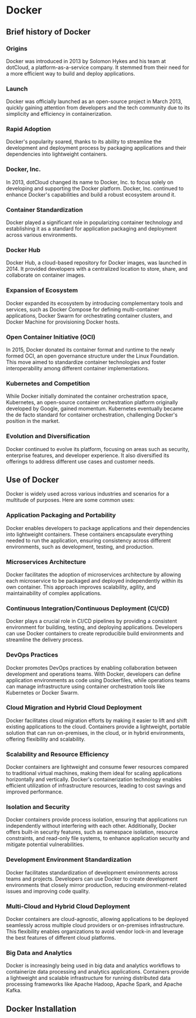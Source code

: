 # Docker 
## Brief history of Docker
### Origins
Docker was introduced in 2013 by Solomon Hykes and his team at dotCloud, a platform-as-a-service company. It stemmed from their need for a more efficient way to build and deploy applications.
### Launch
Docker was officially launched as an open-source project in March 2013, quickly gaining attention from developers and the tech community due to its simplicity and efficiency in containerization.
### Rapid Adoption
Docker's popularity soared, thanks to its ability to streamline the development and deployment process by packaging applications and their dependencies into lightweight containers.
### Docker, Inc.
In 2013, dotCloud changed its name to Docker, Inc. to focus solely on developing and supporting the Docker platform. Docker, Inc. continued to enhance Docker's capabilities and build a robust ecosystem around it.
### Container Standardization
Docker played a significant role in popularizing container technology and establishing it as a standard for application packaging and deployment across various environments.
### Docker Hub
Docker Hub, a cloud-based repository for Docker images, was launched in 2014. It provided developers with a centralized location to store, share, and collaborate on container images.
### Expansion of Ecosystem
Docker expanded its ecosystem by introducing complementary tools and services, such as Docker Compose for defining multi-container applications, Docker Swarm for orchestrating container clusters, and Docker Machine for provisioning Docker hosts.
### Open Container Initiative (OCI) 
In 2015, Docker donated its container format and runtime to the newly formed OCI, an open governance structure under the Linux Foundation. This move aimed to standardize container technologies and foster interoperability among different container implementations.
### Kubernetes and Competition
While Docker initially dominated the container orchestration space, Kubernetes, an open-source container orchestration platform originally developed by Google, gained momentum. Kubernetes eventually became the de facto standard for container orchestration, challenging Docker's position in the market.
### Evolution and Diversification
Docker continued to evolve its platform, focusing on areas such as security, enterprise features, and developer experience. It also diversified its offerings to address different use cases and customer needs.

## Use of Docker
Docker is widely used across various industries and scenarios for a multitude of purposes. Here are some common uses:
### Application Packaging and Portability
Docker enables developers to package applications and their dependencies into lightweight containers. These containers encapsulate everything needed to run the application, ensuring consistency across different environments, such as development, testing, and production.
### Microservices Architecture
Docker facilitates the adoption of microservices architecture by allowing each microservice to be packaged and deployed independently within its own container. This approach improves scalability, agility, and maintainability of complex applications.
### Continuous Integration/Continuous Deployment (CI/CD)
Docker plays a crucial role in CI/CD pipelines by providing a consistent environment for building, testing, and deploying applications. Developers can use Docker containers to create reproducible build environments and streamline the delivery process.
### DevOps Practices
Docker promotes DevOps practices by enabling collaboration between development and operations teams. With Docker, developers can define application environments as code using Dockerfiles, while operations teams can manage infrastructure using container orchestration tools like Kubernetes or Docker Swarm.
### Cloud Migration and Hybrid Cloud Deployment
Docker facilitates cloud migration efforts by making it easier to lift and shift existing applications to the cloud. Containers provide a lightweight, portable solution that can run on-premises, in the cloud, or in hybrid environments, offering flexibility and scalability.
### Scalability and Resource Efficiency
Docker containers are lightweight and consume fewer resources compared to traditional virtual machines, making them ideal for scaling applications horizontally and vertically. Docker's containerization technology enables efficient utilization of infrastructure resources, leading to cost savings and improved performance.
### Isolation and Security 
Docker containers provide process isolation, ensuring that applications run independently without interfering with each other. Additionally, Docker offers built-in security features, such as namespace isolation, resource constraints, and read-only file systems, to enhance application security and mitigate potential vulnerabilities.
### Development Environment Standardization
Docker facilitates standardization of development environments across teams and projects. Developers can use Docker to create development environments that closely mirror production, reducing environment-related issues and improving code quality.
### Multi-Cloud and Hybrid Cloud Deployment
Docker containers are cloud-agnostic, allowing applications to be deployed seamlessly across multiple cloud providers or on-premises infrastructure. This flexibility enables organizations to avoid vendor lock-in and leverage the best features of different cloud platforms.
### Big Data and Analytics
Docker is increasingly being used in big data and analytics workflows to containerize data processing and analytics applications. Containers provide a lightweight and scalable infrastructure for running distributed data processing frameworks like Apache Hadoop, Apache Spark, and Apache Kafka.


## Docker Installation
